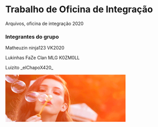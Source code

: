 # Trabalho de Oficina de Integração 
Arquivos, oficina de integração 2020 

### Integrantes do grupo 
<p>Matheuzin ninja123 VK2020</p>
<p>Lukinhas FaZe Clan MLG K0ZM0LL</p>
<p>Luizito _elChapoX420_</p>

![](img/bubbles.gif)

